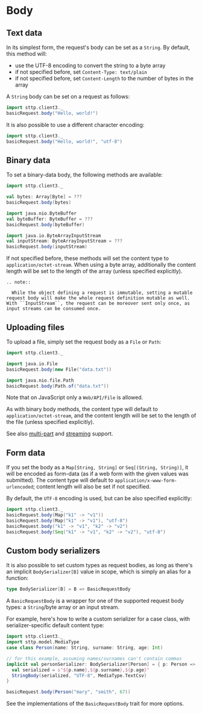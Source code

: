 # Body

## Text data

In its simplest form, the request's body can be set as a `String`. By default, this method will:

* use the UTF-8 encoding to convert the string to a byte array
* if not specified before, set `Content-Type: text/plain`
* if not specified before, set `Content-Length` to the number of bytes in the array

A `String` body can be set on a request as follows:

```scala mdoc:compile-only
import sttp.client3._
basicRequest.body("Hello, world!")
```

It is also possible to use a different character encoding:

```scala mdoc:compile-only
import sttp.client3._
basicRequest.body("Hello, world!", "utf-8")
```

## Binary data

To set a binary-data body, the following methods are available:

```scala mdoc:compile-only
import sttp.client3._

val bytes: Array[Byte] = ???
basicRequest.body(bytes)

import java.nio.ByteBuffer
val byteBuffer: ByteBuffer = ???
basicRequest.body(byteBuffer)

import java.io.ByteArrayInputStream
val inputStream: ByteArrayInputStream = ???
basicRequest.body(inputStream)
```

If not specified before, these methods will set the content type to `application/octet-stream`. When using a byte array, additionally the content length will be set to the length of the array (unless specified explicitly).

```eval_rst
.. note::

  While the object defining a request is immutable, setting a mutable request body will make the whole request definition mutable as well. With ``InputStream``, the request can be moreover sent only once, as input streams can be consumed once.
```

## Uploading files

To upload a file, simply set the request body as a `File` or `Path`:

```scala mdoc:compile-only
import sttp.client3._

import java.io.File
basicRequest.body(new File("data.txt"))

import java.nio.file.Path
basicRequest.body(Path.of("data.txt"))
```

Note that on JavaScript only a `Web/API/File` is allowed.

As with binary body methods, the content type will default to `application/octet-stream`, and the content length will be set to the length of the file (unless specified explicitly).

See also [multi-part](multipart.md) and [streaming](streaming.md) support.

## Form data

If you set the body as a `Map[String, String]` or `Seq[(String, String)]`, it will be encoded as form-data (as if a web form with the given values was submitted). The content type will default to `application/x-www-form-urlencoded`; content length will also be set if not specified.

By default, the `UTF-8` encoding is used, but can be also specified explicitly:

```scala mdoc:compile-only
import sttp.client3._
basicRequest.body(Map("k1" -> "v1"))
basicRequest.body(Map("k1" -> "v1"), "utf-8")
basicRequest.body("k1" -> "v1", "k2" -> "v2")
basicRequest.body(Seq("k1" -> "v1", "k2" -> "v2"), "utf-8")
```        

## Custom body serializers

It is also possible to set custom types as request bodies, as long as there's an implicit `BodySerializer[B]` value in scope, which is simply an alias for a function:

```scala
type BodySerializer[B] = B => BasicRequestBody
```

A `BasicRequestBody` is a wrapper for one of the supported request body types: a `String`/byte array or an input stream.

For example, here's how to write a custom serializer for a case class, with serializer-specific default content type:

```scala mdoc:compile-only
import sttp.client3._
import sttp.model.MediaType
case class Person(name: String, surname: String, age: Int)

// for this example, assuming names/surnames can't contain commas
implicit val personSerializer: BodySerializer[Person] = { p: Person =>
  val serialized = s"${p.name},${p.surname},${p.age}"
  StringBody(serialized, "UTF-8", MediaType.TextCsv)
}

basicRequest.body(Person("mary", "smith", 67))   
```

See the implementations of the `BasicRequestBody` trait for more options.
